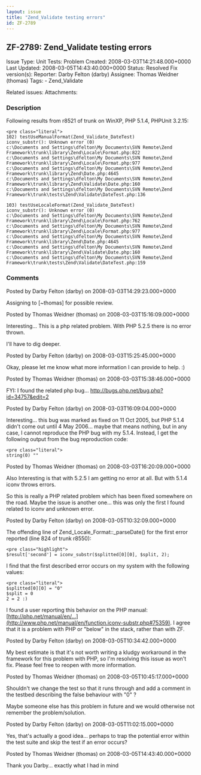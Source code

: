 ```yaml
---
layout: issue
title: "Zend_Validate testing errors"
id: ZF-2789
---
```


ZF-2789: Zend\_Validate testing errors
--------------------------------------

 Issue Type: Unit Tests: Problem Created: 2008-03-03T14:21:48.000+0000 Last Updated: 2008-03-05T14:43:40.000+0000 Status: Resolved Fix version(s): 
 Reporter:  Darby Felton (darby)  Assignee:  Thomas Weidner (thomas)  Tags: - Zend\_Validate
 
 Related issues: 
 Attachments: 
### Description

Following results from r8521 of trunk on WinXP, PHP 5.1.4, PHPUnit 3.2.15:

 
    <pre class="literal">
    102) testUseManualFormat(Zend_Validate_DateTest)
    iconv_substr(): Unknown error (0)
    c:\Documents and Settings\dfelton\My Documents\SVN Remote\Zend Framework\trunk\library\Zend\Locale\Format.php:822
    c:\Documents and Settings\dfelton\My Documents\SVN Remote\Zend Framework\trunk\library\Zend\Locale\Format.php:977
    c:\Documents and Settings\dfelton\My Documents\SVN Remote\Zend Framework\trunk\library\Zend\Date.php:4645
    c:\Documents and Settings\dfelton\My Documents\SVN Remote\Zend Framework\trunk\library\Zend\Validate\Date.php:160
    c:\Documents and Settings\dfelton\My Documents\SVN Remote\Zend Framework\trunk\tests\Zend\Validate\DateTest.php:136
    
    103) testUseLocaleFormat(Zend_Validate_DateTest)
    iconv_substr(): Unknown error (0)
    c:\Documents and Settings\dfelton\My Documents\SVN Remote\Zend Framework\trunk\library\Zend\Locale\Format.php:762
    c:\Documents and Settings\dfelton\My Documents\SVN Remote\Zend Framework\trunk\library\Zend\Locale\Format.php:977
    c:\Documents and Settings\dfelton\My Documents\SVN Remote\Zend Framework\trunk\library\Zend\Date.php:4645
    c:\Documents and Settings\dfelton\My Documents\SVN Remote\Zend Framework\trunk\library\Zend\Validate\Date.php:160
    c:\Documents and Settings\dfelton\My Documents\SVN Remote\Zend Framework\trunk\tests\Zend\Validate\DateTest.php:159


 

 

### Comments

Posted by Darby Felton (darby) on 2008-03-03T14:29:23.000+0000

Assigning to [~thomas] for possible review.

 

 

Posted by Thomas Weidner (thomas) on 2008-03-03T15:16:09.000+0000

Interesting... This is a php related problem. With PHP 5.2.5 there is no error thrown.

I'll have to dig deeper.

 

 

Posted by Darby Felton (darby) on 2008-03-03T15:25:45.000+0000

Okay, please let me know what more information I can provide to help. :)

 

 

Posted by Thomas Weidner (thomas) on 2008-03-03T15:38:46.000+0000

FYI: I found the related php bug... <http://bugs.php.net/bug.php?id=34757&edit=2>

 

 

Posted by Darby Felton (darby) on 2008-03-03T16:09:04.000+0000

Interesting... this bug was marked as fixed on 11 Oct 2005, but PHP 5.1.4 didn't come out until 4 May 2006... maybe that means nothing, but in any case, I cannot reproduce the PHP bug with my 5.1.4. Instead, I get the following output from the bug reproduction code:

 
    <pre class="literal">
    string(0) ""


 

 

Posted by Thomas Weidner (thomas) on 2008-03-03T16:20:09.000+0000

Also Interesting is that with 5.2.5 I am getting no error at all. But with 5.1.4 iconv throws errors.

So this is really a PHP related problem which has been fixed somewhere on the road. Maybe the issue is another one... this was only the first I found related to iconv and unknown error.

 

 

Posted by Darby Felton (darby) on 2008-03-05T10:32:09.000+0000

The offending line of Zend\_Locale\_Format::\_parseDate() for the first error reported (line 824 of trunk r8550):

 
    <pre class="highlight">
    $result['second'] = iconv_substr($splitted[0][0], $split, 2);


I find that the first described error occurs on my system with the following values:

 
    <pre class="literal">
    $splitted[0][0] = "0"
    $split = 0
    2 = 2 :)


I found a user reporting this behavior on the PHP manual: [http://php.net/manual/en/…](http://www.php.net/manual/en/function.iconv-substr.php#75359). I agree that it is a problem with PHP or "below" in the stack, rather than with ZF.

 

 

Posted by Darby Felton (darby) on 2008-03-05T10:34:42.000+0000

My best estimate is that it's not worth writing a kludgy workaround in the framework for this problem with PHP, so I'm resolving this issue as won't fix. Please feel free to reopen with more information.

 

 

Posted by Thomas Weidner (thomas) on 2008-03-05T10:45:17.000+0000

Shouldn't we change the test so that it runs through and add a comment in the testbed describing the false behaviour with "0" ?

Maybe someone else has this problem in future and we would otherwise not remember the problem/solution.

 

 

Posted by Darby Felton (darby) on 2008-03-05T11:02:15.000+0000

Yes, that's actually a good idea... perhaps to trap the potential error within the test suite and skip the test if an error occurs?

 

 

Posted by Thomas Weidner (thomas) on 2008-03-05T14:43:40.000+0000

Thank you Darby... exactly what I had in mind

 

 